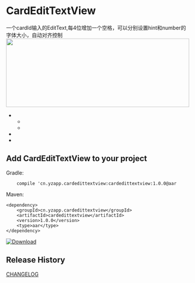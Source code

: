 CardEditTextView
========
一个cardId输入的EditText,每4位增加一个空格，可以分别设置hint和number的字体大小，自动对齐控制
<img src="" width="500" height="187"/>


 *
    *
    *
 *
 *

Add CardEditTextView to your project
----------------------------

Gradle:
```
    compile 'cn.yzapp.cardedittextview:cardedittextview:1.0.0@aar
```

Maven:
```
<dependency>
    <groupId>cn.yzapp.cardedittextview</groupId>
    <artifactId>cardedittextview</artifactId>
    <version>1.0.0</version>
    <type>aar</type>
</dependency>
```

[ ![Download](https://api.bintray.com/packages/nesror/maven/CardEditTextView/images/download.svg) ](https://bintray.com/nesror/maven/CardEditTextView/_latestVersion)

Release History
------------------------
[CHANGELOG](CHANGELOG.md)
